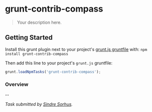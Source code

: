# grunt-contrib-compass

> Your description here.

## Getting Started
Install this grunt plugin next to your project's [grunt.js gruntfile][getting_started] with: `npm install grunt-contrib-compass`

Then add this line to your project's `grunt.js` gruntfile:

```javascript
grunt.loadNpmTasks('grunt-contrib-compass');
```

[grunt]: https://github.com/cowboy/grunt
[getting_started]: https://github.com/cowboy/grunt/blob/master/docs/getting_started.md

### Overview

--

*Task submitted by [Sindre Sorhus](/sindresorhus).*